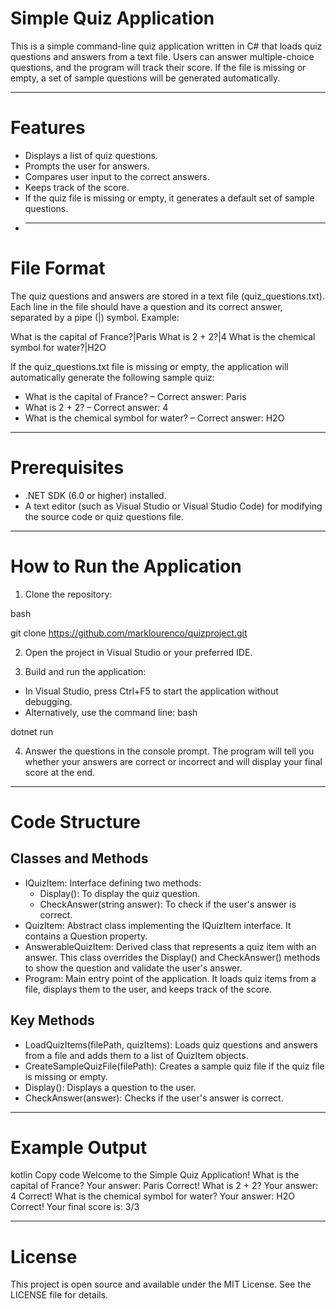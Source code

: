 # Simple Quiz Application
This is a simple command-line quiz application written in C# that loads quiz questions and answers from a text file. Users can answer multiple-choice questions, and the program will track their score. If the file is missing or empty, a set of sample questions will be generated automatically.
__________________
# Features

- Displays a list of quiz questions.
- Prompts the user for answers.
- Compares user input to the correct answers.
- Keeps track of the score.
- If the quiz file is missing or empty, it generates a default set of sample questions.
- __________________
# File Format
The quiz questions and answers are stored in a text file (quiz_questions.txt). Each line in the file should have a question and its correct answer, separated by a pipe (|) symbol. Example:

What is the capital of France?|Paris
What is 2 + 2?|4
What is the chemical symbol for water?|H2O

If the quiz_questions.txt file is missing or empty, the application will automatically generate the following sample quiz:

- What is the capital of France? – Correct answer: Paris
- What is 2 + 2? – Correct answer: 4
- What is the chemical symbol for water? – Correct answer: H2O
__________________
# Prerequisites
- .NET SDK (6.0 or higher) installed.
- A text editor (such as Visual Studio or Visual Studio Code) for modifying the source code or quiz questions file.
__________________
# How to Run the Application
1. Clone the repository:

bash

git clone https://github.com/marklourenco/quizproject.git

2. Open the project in Visual Studio or your preferred IDE.

3. Build and run the application:

  - In Visual Studio, press Ctrl+F5 to start the application without debugging.
  - Alternatively, use the command line:
bash

dotnet run

4. Answer the questions in the console prompt. The program will tell you whether your answers are correct or incorrect and will display your final score at the end.
__________________
# Code Structure
## Classes and Methods
- IQuizItem: Interface defining two methods:
  - Display(): To display the quiz question.
  - CheckAnswer(string answer): To check if the user's answer is correct.
- QuizItem: Abstract class implementing the IQuizItem interface. It contains a Question property.
- AnswerableQuizItem: Derived class that represents a quiz item with an answer. This class overrides the Display() and CheckAnswer() methods to show the question and validate the user's answer.
- Program: Main entry point of the application. It loads quiz items from a file, displays them to the user, and keeps track of the score.

## Key Methods
- LoadQuizItems(filePath, quizItems): Loads quiz questions and answers from a file and adds them to a list of QuizItem objects.
- CreateSampleQuizFile(filePath): Creates a sample quiz file if the quiz file is missing or empty.
- Display(): Displays a question to the user.
- CheckAnswer(answer): Checks if the user's answer is correct.
__________________
# Example Output

kotlin
Copy code
Welcome to the Simple Quiz Application!
What is the capital of France?
Your answer: Paris
Correct!
What is 2 + 2?
Your answer: 4
Correct!
What is the chemical symbol for water?
Your answer: H2O
Correct!
Your final score is: 3/3
__________________
# License
This project is open source and available under the MIT License. See the LICENSE file for details.
